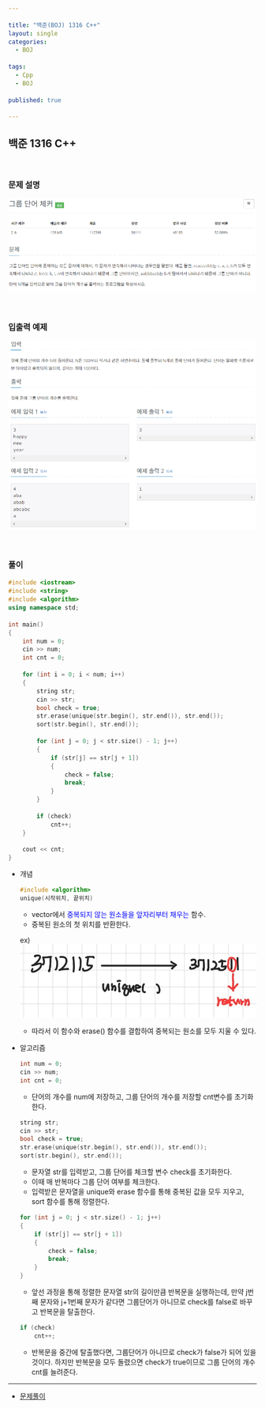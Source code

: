 ```yaml
---

title: "백준(BOJ) 1316 C++"
layout: single
categories:
  - BOJ

tags:
  - Cpp
  - BOJ

published: true

---
```


## 백준 1316 C++

<br>

### 문제 설명

![image-20221213145529243](/assets/images/2022-12-13-BOJ1316/image-20221213145529243.png)

<br>

### 입출력 예제

![image-20221213145548254](/assets/images/2022-12-13-BOJ1316/image-20221213145548254.png)

<br>

### 풀이

```cpp
#include <iostream>
#include <string>
#include <algorithm>
using namespace std;

int main()
{
	int num = 0;
	cin >> num;
	int cnt = 0;

	for (int i = 0; i < num; i++)
	{
		string str;
		cin >> str;
		bool check = true;
		str.erase(unique(str.begin(), str.end()), str.end());
		sort(str.begin(), str.end());

		for (int j = 0; j < str.size() - 1; j++)
		{
			if (str[j] == str[j + 1])
			{
				check = false;
				break;
			}
		}

		if (check)
			cnt++;
	}

	cout << cnt;
}
```

- 개념

  ```cpp
  #include <algorithm>
  unique(시작위치, 끝위치)
  ```

  - vector에서 <span style = "color:blue">중복되지 않는 원소들을 앞자리부터 채우는</span> 함수.
  - 중복된 원소의 첫 위치를 반환한다.

  ex) ![image-20221213211625140](/assets/images/2022-12-13-BOJ1316/image-20221213211625140.png)

  - 따라서 이 함수와 erase() 함수를 결합하여 중복되는 원소를 모두 지울 수 있다.

- 알고리즘

  ```cpp
  int num = 0;
  cin >> num;
  int cnt = 0;
  ```

  - 단어의 개수를 num에 저장하고, 그룹 단어의 개수를 저장할 cnt변수를 초기화한다.

  ```cpp
  string str;
  cin >> str;
  bool check = true;
  str.erase(unique(str.begin(), str.end()), str.end());
  sort(str.begin(), str.end());
  ```

  - 문자열 str를 입력받고, 그룹 단어를 체크할 변수 check를 초기화한다.
  - 이때 매 반복마다 그룹 단어 여부를 체크한다.
  - 입력받은 문자열을 unique와 erase 함수를 통해 중복된 값을 모두 지우고, sort 함수를 통해 정렬한다.

  ```cpp
  for (int j = 0; j < str.size() - 1; j++)
  {
      if (str[j] == str[j + 1])
      {
          check = false;
          break;
      }
  }
  ```

  - 앞선 과정을 통해 정렬한 문자열 str의 길이만큼 반복문을 실행하는데, 만약 j번 째 문자와 j+1번째 문자가 같다면 그룹단어가 아니므로 check를 false로 바꾸고 반복문을 탈출한다.

  ```cpp
  if (check)
      cnt++;
  ```

  - 반복문을 중간에 탈출했다면, 그룹단어가 아니므로 check가 false가 되어 있을 것이다. 하지만 반복문을 모두 돌렸으면 check가 true이므로 그룹 단어의 개수 cnt를 늘려준다.


---

- [문제풀이](https://www.acmicpc.net/user/malove8466)

